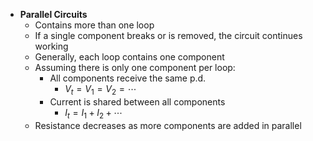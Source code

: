 - **Parallel Circuits**
	- Contains more than one loop
	- If a single component breaks or is removed, the circuit continues working
	- Generally, each loop contains one component
	- Assuming there is only one component per loop:
		- All components receive the same p.d.
			- $V_t = V_1 = V_2 = \cdots$
		- Current is shared between all components
			- $I_t = I_1 + I_2 + \cdots$
	- Resistance decreases as more components are added in parallel